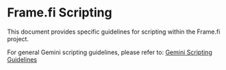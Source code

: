 # Frame.fi Scripting

This document provides specific guidelines for scripting within the Frame.fi project.

For general Gemini scripting guidelines, please refer to: [Gemini Scripting Guidelines](scripting_guidelines.agents.md)
